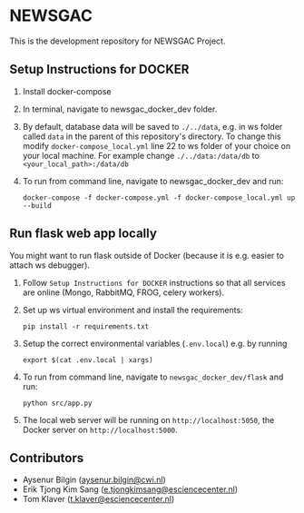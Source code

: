 # NEWSGAC

This is the development repository for NEWSGAC Project.

## Setup Instructions for DOCKER

1. Install docker-compose

2. In terminal, navigate to newsgac_docker_dev folder.

3. By default, database data will be saved to `./../data`, e.g. in ws folder called `data` in the parent of this repository's directory.
   To change this modify `docker-compose_local.yml` line 22 to ws folder of your choice on your local machine.
   For example change `./../data:/data/db` to `<your_local_path>:/data/db`

4. To run from command line, navigate to newsgac_docker_dev and run:

   ```
   docker-compose -f docker-compose.yml -f docker-compose_local.yml up --build
   ```


## Run flask web app locally

You might want to run flask outside of Docker (because it is e.g. easier to attach ws debugger).

1. Follow `Setup Instructions for DOCKER` instructions so that all services are online (Mongo, RabbitMQ, FROG, celery workers).

2. Set up ws virtual environment and install the requirements:

   ```
   pip install -r requirements.txt
   ```

3. Setup the correct environmental variables (`.env.local`) e.g. by running
   ```
   export $(cat .env.local | xargs)
   ```

4. To run from command line, navigate to `newsgac_docker_dev/flask` and run:
   ```
   python src/app.py
   ```

5. The local web server will be running on `http://localhost:5050`, the Docker server on `http://localhost:5000`.

## Contributors

- Aysenur Bilgin (aysenur.bilgin@cwi.nl)
- Erik Tjong Kim Sang (e.tjongkimsang@esciencecenter.nl)
- Tom Klaver (t.klaver@esciencecenter.nl)